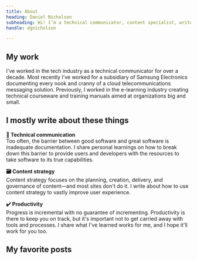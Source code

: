 ```yaml
---
title: About
heading: Daniel Nicholson
subheading: Hi! I’m a technical communicator, content specialist, writer, and messenger of all things technical.
handle: dgnicholson

---
```

## My work

I've worked in the tech industry as a technical communicator for over a decade. Most recently I’ve worked for a subsidiary of Samsung Electronics documenting every nook and cranny of a cloud telecommunications messaging solution. Previously, I worked in the e-learning industry creating technical courseware and training manuals aimed at organizations big and small.

## I mostly write about these things

**📝 Technical communication** <br> 
Too often, the barrier between good software and great software is inadequate documentation. I share personal learnings on how to break down this barrier to provide users and developers with the resources to take software to its true capabilities. 

**🗃️ Content strategy**<br>
Content strategy focuses on the planning, creation, delivery, and governance of content—and most sites don't do it. I write about how to use content strategy to vastly improve user experience.  

**✔️ Productivity** <br>
Progress is incremental with no guarantee of incrementing. Productivity is there to keep you on track, but it's important not to get carried away with tools and processes. I share what I've learned works for me, and I hope it'll work for you too.

## My favorite posts